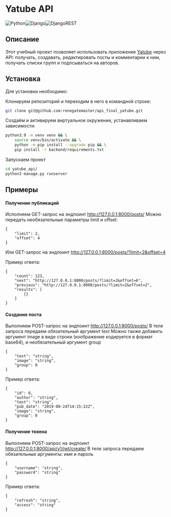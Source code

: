 # Yatube API
![Python](https://img.shields.io/badge/python-3670A0?style=for-the-badge&logo=python&logoColor=ffdd54)![Django](https://img.shields.io/badge/django-%23092E20.svg?style=for-the-badge&logo=django&logoColor=white)![DjangoREST](https://img.shields.io/badge/DJANGO-REST-ff1709?style=for-the-badge&logo=django&logoColor=white&color=ff1709&labelColor=gray)
## Описание

Этот учебный проект позволяет использовать приложение [Yatube](https://github.com/renegatemaster/Yatube) через API: получать, создавать, редактировать посты и комментарии к ним, получать списки групп и подпсываться на авторов.

## Установка

Для установки необходимо:

Клонируем репозиторий и переходим в него в командной строке:

```bash
git clone git@github.com:renegatemaster/api_final_yatube.git
```

Cоздаём и активируем виртуальное окружение, устанавливаем зависимости:

```bash
python3.9 -m venv venv && \ 
    source venv/bin/activate && \
    python -m pip install --upgrade pip && \
    pip install -r backend/requirements.txt
```

Запускаем проект 

```bash
cd yatube_api/
python3 manage.py runserver
```

## Примеры

#### Получение публикаций

Исполняем GET-запрос на эндпоинт http://127.0.0.1:8000/posts/
Можно передать необязательные параметры limit и offset:
```
{
    "limit": 2,
    "offset": 4
}
```
Или GET-запрос на эндпоинт http://127.0.0.1:8000/posts/?limit=2&offset=4

Пример ответа:
```
{
    "count": 123,
    "next": "http://127.0.0.1:8000/posts/?limit=2&offset=6",
    "previous": "http://127.0.0.1:8000/posts/?limit=2&offset=2",
    "results": [
        {}
    ]
}
```
#### Создание поста

Выполняем POST-запрос на эндпоинт http://127.0.0.1:8000/posts/
В теле запроса передаем обязательный аргумент text
Можно также добавить аргумент image в виде строки (изображение кодируется в формат base64),
и необязательный аргумент group  
```
{
    "text": "string",
    "image": "string",
    "group": 0
}
```
Пример ответа:
```
{
    "id": 0,
    "author": "string",
    "text": "string",
    "pub_date": "2019-08-24T14:15:22Z",
    "image": "string",
    "group": 0
}
```
#### Получение токена

Выполняем POST-запрос на эндпоинт http://127.0.0.1:8000/api/v1/jwt/create/
В теле запроса передаем обязательные аргументы: имя и пароль
```
{
    "username": "string",
    "password": "string"
}
```
Пример ответа:
```
{
    "refresh": "string",
    "access": "string"
}
```
